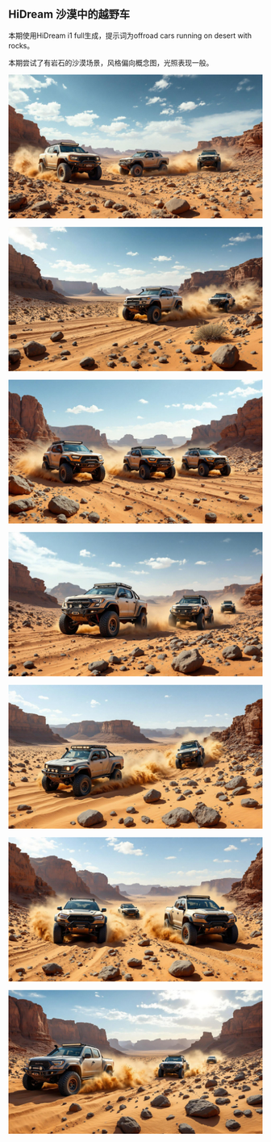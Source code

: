 ## HiDream 沙漠中的越野车

本期使用HiDream i1 full生成，提示词为offroad cars running on desert with rocks。

本期尝试了有岩石的沙漠场景，风格偏向概念图，光照表现一般。

![ComfyUI_00011_.jpg](https://github.com/Willian7004/media-blog/blob/main/files/202505/2025051302/ComfyUI_00011_.jpg?raw=true)

![ComfyUI_00013_.jpg](https://github.com/Willian7004/media-blog/blob/main/files/202505/2025051302/ComfyUI_00013_.jpg?raw=true)

![ComfyUI_00014_.jpg](https://github.com/Willian7004/media-blog/blob/main/files/202505/2025051302/ComfyUI_00014_.jpg?raw=true)

![ComfyUI_00015_.jpg](https://github.com/Willian7004/media-blog/blob/main/files/202505/2025051302/ComfyUI_00015_.jpg?raw=true)

![ComfyUI_00016_.jpg](https://github.com/Willian7004/media-blog/blob/main/files/202505/2025051302/ComfyUI_00016_.jpg?raw=true)

![ComfyUI_00018_.jpg](https://github.com/Willian7004/media-blog/blob/main/files/202505/2025051302/ComfyUI_00018_.jpg?raw=true)

![ComfyUI_00019_.jpg](https://github.com/Willian7004/media-blog/blob/main/files/202505/2025051302/ComfyUI_00019_.jpg?raw=true)